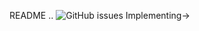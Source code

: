 README ..
<img alt="GitHub issues" src="https://img.shields.io/github/issues/AbhishekDaulatkar/webapp">
Implementing->

